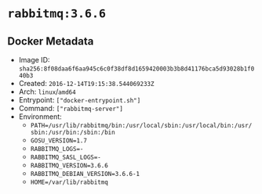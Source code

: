 # `rabbitmq:3.6.6`

## Docker Metadata

- Image ID: `sha256:8f08daa6f6aa945c6c0f38df8d1659420003b3b8d41176bca5d93028b1f040b3`
- Created: `2016-12-14T19:15:38.544069233Z`
- Arch: `linux`/`amd64`
- Entrypoint: `["docker-entrypoint.sh"]`
- Command: `["rabbitmq-server"]`
- Environment:
  - `PATH=/usr/lib/rabbitmq/bin:/usr/local/sbin:/usr/local/bin:/usr/sbin:/usr/bin:/sbin:/bin`
  - `GOSU_VERSION=1.7`
  - `RABBITMQ_LOGS=-`
  - `RABBITMQ_SASL_LOGS=-`
  - `RABBITMQ_VERSION=3.6.6`
  - `RABBITMQ_DEBIAN_VERSION=3.6.6-1`
  - `HOME=/var/lib/rabbitmq`
